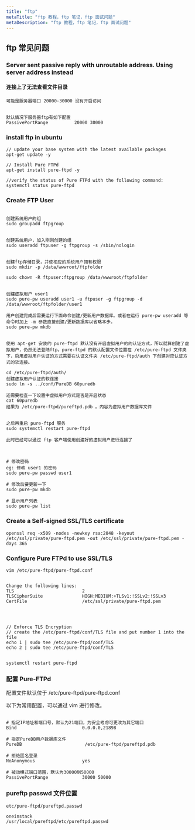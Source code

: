```yaml
---
title: "ftp"
metaTitle: "ftp 教程，ftp 笔记，ftp 面试问题"
metaDescription: "ftp 教程，ftp 笔记，ftp 面试问题"
---
```



## ftp 常见问题

### Server sent passive reply with unroutable address. Using server address instead

#### 连接上了无法查看文件目录
```
可能是服务器端口 20000-30000 没有开启访问


默认情况下服务器ftp有如下配置
PassivePortRange          20000 30000
```

### install ftp in ubuntu
```
// update your base system with the latest available packages
apt-get update -y

// Install Pure FTPd
apt-get install pure-ftpd -y

//verify the status of Pure FTPd with the following command:
systemctl status pure-ftpd
```

### Create FTP User
```

创建系统用户的组
sudo groupadd ftpgroup


创建系统用户，加入刚刚创建的组
sudo useradd ftpuser -g ftpgroup -s /sbin/nologin


创建ftp存储目录，并使相应的系统用户拥有权限
sudo mkdir -p /data/wwwroot/ftpfolder

sudo chown -R ftpuser:ftpgroup /data/wwwroot/ftpfolder


创建虚拟用户 user1
sudo pure-pw useradd user1 -u ftpuser -g ftpgroup -d /data/wwwroot/ftpfolder/user1

用户创建完成后需要运行下面命令创建/更新用户数据库。或者在运行 pure-pw useradd 等命令时加上 -m 参数直接创建/更新数据库以省略本步。 
sudo pure-pw mkdb


使用 apt-get 安装的 pure-ftpd 默认没有开启虚拟用户的的认证方式，所以就算创建了虚拟用户，仍然无法登陆ftp。pure-ftpd 的默认配置文件位置在 /etc/pure-ftpd 文件夹下，启用虚拟用户认证的方式需要在认证文件夹 /etc/pure-ftpd/auth 下创建对应认证方式的软连接。

cd /etc/pure-ftpd/auth/
创建虚拟用户认证的软连接
sudo ln -s ../conf/PureDB 60puredb

还需要检查一下设置中虚拟用户方式是否是开启状态
cat 60puredb 
结果为 /etc/pure-ftpd/pureftpd.pdb 。内容为虚拟用户数据库文件


之后再重启 pure-ftpd 服务
sudo systemctl restart pure-ftpd

此时已经可以通过 ftp 客户端使用创建好的虚拟用户进行连接了



# 修改密码
eg: 修改 user1 的密码
sudo pure-pw passwd user1

# 修改后要更新一下
sudo pure-pw mkdb

# 显示用户列表
sudo pure-pw list
```

### Create a Self-signed SSL/TLS certificate
```
openssl req -x509 -nodes -newkey rsa:2048 -keyout /etc/ssl/private/pure-ftpd.pem -out /etc/ssl/private/pure-ftpd.pem -days 365

```
### Configure Pure FTPd to use SSL/TLS
```
vim /etc/pure-ftpd/pure-ftpd.conf


Change the following lines:
TLS                          2
TLSCipherSuite               HIGH:MEDIUM:+TLSv1:!SSLv2:!SSLv3
CertFile                     /etc/ssl/private/pure-ftpd.pem




// Enforce TLS Encryption
// create the /etc/pure-ftpd/conf/TLS file and put number 1 into the file
echo 1 | sudo tee /etc/pure-ftpd/conf/TLS
echo 2 | sudo tee /etc/pure-ftpd/conf/TLS


systemctl restart pure-ftpd
```

### 配置 Pure-FTPd
配置文件默认位于 /etc/pure-ftpd/pure-ftpd.conf

以下为常用配置，可以通过 vim 进行修改。
```

# 指定IP地址和端口号，默认为21端口，为安全考虑可更改为其它端口
Bind                         0.0.0.0,21898

# 指定PureDB用户数据库文件
PureDB                        /etc/pure-ftpd/pureftpd.pdb

# 拒绝匿名登录
NoAnonymous                  yes

# 被动模式端口范围，默认为30000到50000
PassivePortRange             30000 50000

```


### pureftp passwd 文件位置
```
etc/pure-ftpd/pureftpd.passwd

oneinstack
/usr/local/pureftpd/etc/pureftpd.passwd
```